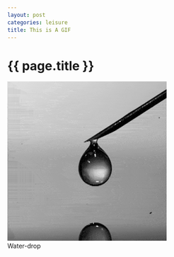 ```yaml
---
layout: post
categories: leisure
title: This is A GIF
---
```


{{ page.title }}
================

<div class="fig figcenter fighighlight">
  <img src="/assets/leisure/water_drop.gif">
  <div class="figcaption">Water-drop</div>
</div>
